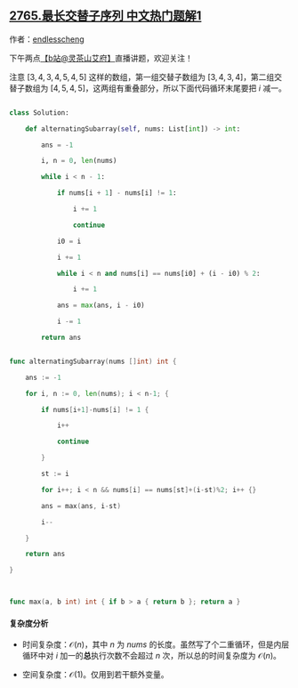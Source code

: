 ## [2765.最长交替子序列 中文热门题解1](https://leetcode.cn/problems/longest-alternating-subarray/solutions/100000/on-fen-zu-xun-huan-by-endlesscheng-bbws)

作者：[endlesscheng](https://leetcode.cn/u/endlesscheng)

下午两点[【b站@灵茶山艾府】](https://space.bilibili.com/206214)直播讲题，欢迎关注！

注意 $[3,4,3,4,5,4,5]$ 这样的数组，第一组交替子数组为 $[3,4,3,4]$，第二组交替子数组为 $[4,5,4,5]$，这两组有重叠部分，所以下面代码循环末尾要把 $i$ 减一。

```py [sol-Python3]
class Solution:
    def alternatingSubarray(self, nums: List[int]) -> int:
        ans = -1
        i, n = 0, len(nums)
        while i < n - 1:
            if nums[i + 1] - nums[i] != 1:
                i += 1
                continue
            i0 = i
            i += 1
            while i < n and nums[i] == nums[i0] + (i - i0) % 2:
                i += 1
            ans = max(ans, i - i0)
            i -= 1
        return ans
```

```go [sol-Go]
func alternatingSubarray(nums []int) int {
	ans := -1
	for i, n := 0, len(nums); i < n-1; {
		if nums[i+1]-nums[i] != 1 {
			i++
			continue
		}
		st := i
		for i++; i < n && nums[i] == nums[st]+(i-st)%2; i++ {}
		ans = max(ans, i-st)
		i--
	}
	return ans
}

func max(a, b int) int { if b > a { return b }; return a }
```

#### 复杂度分析

- 时间复杂度：$\mathcal{O}(n)$，其中 $n$ 为 $\textit{nums}$ 的长度。虽然写了个二重循环，但是内层循环中对 $i$ 加一的**总**执行次数不会超过 $n$ 次，所以总的时间复杂度为 $\mathcal{O}(n)$。
- 空间复杂度：$\mathcal{O}(1)$。仅用到若干额外变量。
